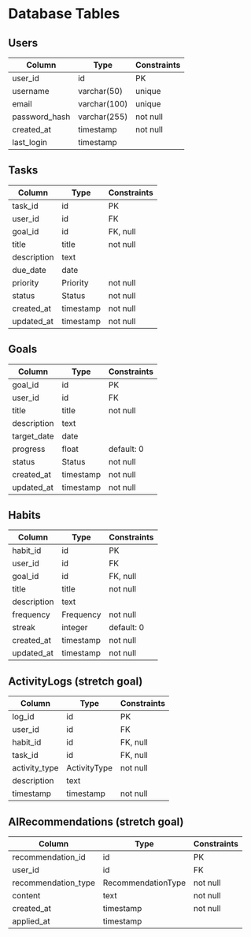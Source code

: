 # Database Tables

## Users

| Column        | Type         | Constraints |
| ------------- | ------------ | ----------- |
| user_id       | id           | PK          |
| username      | varchar(50)  | unique      |
| email         | varchar(100) | unique      |
| password_hash | varchar(255) | not null    |
| created_at    | timestamp    | not null    |
| last_login    | timestamp    |             |

## Tasks

| Column      | Type      | Constraints |
| ----------- | --------- | ----------- |
| task_id     | id        | PK          |
| user_id     | id        | FK          |
| goal_id     | id        | FK, null    |
| title       | title     | not null    |
| description | text      |             |
| due_date    | date      |             |
| priority    | Priority  | not null    |
| status      | Status    | not null    |
| created_at  | timestamp | not null    |
| updated_at  | timestamp | not null    |

## Goals

| Column      | Type      | Constraints |
| ----------- | --------- | ----------- |
| goal_id     | id        | PK          |
| user_id     | id        | FK          |
| title       | title     | not null    |
| description | text      |             |
| target_date | date      |             |
| progress    | float     | default: 0  |
| status      | Status    | not null    |
| created_at  | timestamp | not null    |
| updated_at  | timestamp | not null    |

## Habits

| Column      | Type      | Constraints |
| ----------- | --------- | ----------- |
| habit_id    | id        | PK          |
| user_id     | id        | FK          |
| goal_id     | id        | FK, null    |
| title       | title     | not null    |
| description | text      |             |
| frequency   | Frequency | not null    |
| streak      | integer   | default: 0  |
| created_at  | timestamp | not null    |
| updated_at  | timestamp | not null    |

## ActivityLogs (stretch goal)

| Column        | Type         | Constraints |
| ------------- | ------------ | ----------- |
| log_id        | id           | PK          |
| user_id       | id           | FK          |
| habit_id      | id           | FK, null    |
| task_id       | id           | FK, null    |
| activity_type | ActivityType | not null    |
| description   | text         |             |
| timestamp     | timestamp    | not null    |

## AIRecommendations (stretch goal)

| Column              | Type               | Constraints |
| ------------------- | ------------------ | ----------- |
| recommendation_id   | id                 | PK          |
| user_id             | id                 | FK          |
| recommendation_type | RecommendationType | not null    |
| content             | text               | not null    |
| created_at          | timestamp          | not null    |
| applied_at          | timestamp          |             |

